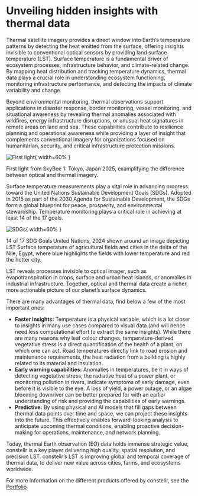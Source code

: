 # **Unveiling hidden insights with thermal data**

Thermal satellite imagery provides a direct window into Earth’s temperature patterns by detecting the heat emitted from the surface, offering insights invisible to conventional optical sensors by providing land surface temperature (LST). Surface temperature is a fundamental driver of ecosystem processes, infrastructure behavior, and climate-related change. By mapping heat distribution and tracking temperature dynamics, thermal data plays a crucial role in understanding ecosystem functioning, monitoring infrastructure performance, and detecting the impacts of climate variability and change. 

Beyond environmental monitoring, thermal observations support applications in disaster response, border monitoring, vessel monitoring, and situational awareness by revealing thermal anomalies associated with wildfires, energy infrastructure disruptions, or unusual heat signatures in remote areas on land and sea. These capabilities contribute to resilience planning and operational awareness while providing a layer of insight that complements conventional imagery for organizations focused on humanitarian, security, and critical infrastructure protection missions. 

![First light](https://public-data-213979744349.s3.eu-central-1.amazonaws.com/Explorer-lab/First_Light_SB1_Tokyo.png){ width=60% }
<figcaption>First light from SkyBee 1: Tokyo, Japan 2025, examplifying the difference between optical and thermal imagery.</figcaption>

Surface temperature measurements play a vital role in advancing progress toward the United Nations Sustainable Development Goals (SDGs). Adopted in 2015 as part of the 2030 Agenda for Sustainable Development, the SDGs form a global blueprint for peace, prosperity, and environmental stewardship. Temperature monitoring plays a critical role in achieving at least 14 of the 17 goals.

![SDGs](https://public-data-213979744349.s3.eu-central-1.amazonaws.com/Explorer-lab/SDG_Image.png){ width=60% }
<figcaption>14 of 17 SDG Goals United Nations, 2024 shown around an image depicting LST Surface temperature of agricultural fields and cities in the delta of the Nile, Egypt, where blue highlights the fields with lower temperature and red the hotter city.</figcaption>

LST reveals processes invisible to optical imager, such as evapotranspiration in crops, surface and urban heat islands, or anomalies in industrial infrastructure. Together, optical and thermal data create a richer, more actionable picture of our planet’s surface dynamics. 

There are many advantages of thermal data, find below a few of the most important ones:  

- **Faster insights:** Temperature is a physical variable, which is a lot closer to insights in many use cases compared to visual data (and will hence need less computational effort to extract the same insights). While there are many reasons why leaf colour changes, temperature-derived vegetative stress is a direct quantification of the health of a plant, on which one can act. Road temperatures directly link to road erosion and maintenance requirements, the heat radiation from a building is highly related to its material and insulation.
- **Early warning capabilities:** Anomalies in temperatures, be it in ways of detecting vegetative stress, the radiative heat of a power plant, or monitoring pollution in rivers, indicate symptoms of early damage, even before it is visible to the eye. A loss of yield, a power outage, or an algae blooming downriver can be better prepared for with an earlier understanding of risk and providing the capabilities of early warnings.   
- **Predictive:** By using physical and AI models that fill gaps between thermal data points over time and space, we can project these insights into the future. This effectively enables forward-looking analysis to anticipate upcoming thermal conditions, enabling proactive decision-making for operations, maintenance, and network planning.  

Today, thermal Earth observation (EO) data holds immense strategic value, constellr is a key player delivering high quality, spatial resolution, and precision LST. constellr’s LST is improving global and temporal coverage of thermal data, to deliver new value across cities, farms, and ecosystems worldwide.

For more information on the different products offered by constellr, see the [Portfolio](https://constellr.github.io/product-lst/portfolio)


